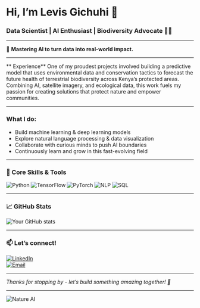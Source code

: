 # Hi, I’m Levis Gichuhi 👋

### Data Scientist | AI Enthusiast | Biodiversity Advocate 🌿🤖

---

🚀 **Mastering AI to turn data into real-world impact.**

---

** Experience**
One of my proudest projects involved building a predictive model that uses environmental data and conservation tactics to forecast the future health of terrestrial biodiversity across Kenya’s protected areas. Combining AI, satellite imagery, and ecological data, this work fuels my passion for creating solutions that protect nature and empower communities.

---

### What I do:
- Build machine learning & deep learning models  
- Explore natural language processing & data visualization  
- Collaborate with curious minds to push AI boundaries  
- Continuously learn and grow in this fast-evolving field  

---

### 🚀 Core Skills & Tools  
![Python](https://img.shields.io/badge/-Python-3776AB?style=for-the-badge&logo=python&logoColor=white) 
![TensorFlow](https://img.shields.io/badge/-TensorFlow-FF6F00?style=for-the-badge&logo=tensorflow&logoColor=white) 
![PyTorch](https://img.shields.io/badge/-PyTorch-EE4C2C?style=for-the-badge&logo=pytorch&logoColor=white) 
![NLP](https://img.shields.io/badge/-NLP-00BFFF?style=for-the-badge) 
![SQL](https://img.shields.io/badge/-SQL-4479A1?style=for-the-badge&logo=postgresql&logoColor=white) 

---

### 📈 GitHub Stats  
![Your GitHub stats](https://github-readme-stats.vercel.app/api?username=Levis-KG-Kim&show_icons=true&theme=radical)

---

### 📫 Let’s connect!  
[![LinkedIn](https://img.shields.io/badge/-LinkedIn-0A66C2?style=for-the-badge&logo=linkedin&logoColor=white)](https://www.linkedin.com/in/levisgichuhi-ai-artist)  
[![Email](https://img.shields.io/badge/-Email-D14836?style=for-the-badge&logo=gmail&logoColor=white)](mailto:gichuhilevis0@gmail.com)

---

*Thanks for stopping by - let’s build something amazing together! 🚀*  

---

![Nature AI](https://media.giphy.com/media/l0MYB8Ory7Hqefo9a/giphy.gif)
